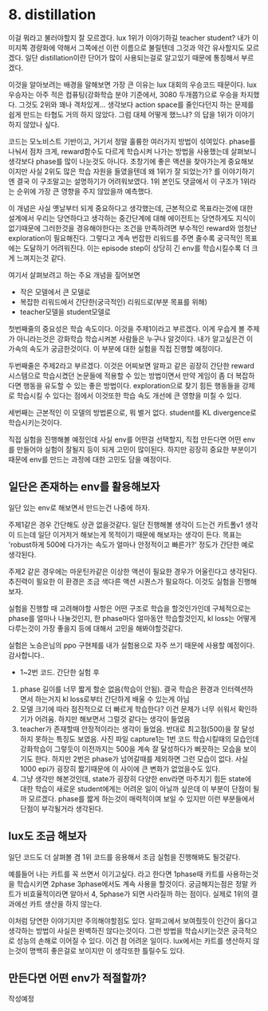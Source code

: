 # 8. distillation

이걸 뭐라고 불러야할지 잘 모르겠다. lux 1위가 이야기하길 teacher student? 내가 이미지쪽 경량화에 약해서 그쪽에선 이런 이름으로 불릴텐데 그것과 약간 유사할지도 모르겠다. 일단 distillation이란 단어가 많이 사용되는걸로 알고있기 때문에 통칭해서 부르겠다.

이것을 알아보려는 배경을 말해보면 가장 큰 이유는 lux 대회의 우승코드 때문이다. lux 우승자는 아주 적은 컴퓨팅(강화학습 분야 기준에서, 3080 두개쯤?)으로 우승을 차지했다. 그것도 2위와 꽤나 격차있게... 생각보다 action space를 줄인다던지 하는 문제를 쉽게 만드는 타협도 거의 하지 않았다. 그럼 대체 어떻게 했느냐? 의 답을 1위가 이야기하지 않았나 싶다. 

코드는 모노비스트 기반이고, 거기서 정말 훌륭한 여러가지 방법이 섞여있다. phase를 나눠서 점차 크게, reward함수도 다르게 학습시켜 나가는 방법을 사용했는데 살펴보니 생각보다 phase를 많이 나눈것도 아니다. 초창기에 좋은 액션을 찾아가는게 중요해보이지만 사실 2위도 많은 학습 자원을 들였을텐데 왜 1위가 잘 되었는가? 를 이야기하기엔 결국 이 구조말고는 설명하기가 어려워보였다. 1위 본인도 댓글에서 이 구조가 1위라는 순위에 가장 큰 영향을 주지 않았을까 예측했다.

이 개념은 사실 옛날부터 되게 중요하다고 생각했는데, 근본적으로 목표라는것에 대한 설계에서 우리는 당연하다고 생각하는 중간단계에 대해 에이전트는 당연하게도 지식이 없기때문에 그러한것을 경유해야한다는 조건을 만족하려면 부수적인 reward와 엄청난 exploration이 필요해진다. 그렇다고 계속 번잡한 리워드를 주면 줄수록 궁극적인 목표에는 도달하기 어려워진다. 이는 episode step이 상당히 긴 env를 학습시킬수록 더 크게 느껴지는것 같다.


여기서 살펴보려고 하는 주요 개념을 짚어보면
- 작은 모델에서 큰 모델로
- 복잡한 리워드에서 간단한(궁극적인) 리워드로(부분 목표를 위해)
- teacher모델을 student모델로

첫번째줄의 중요성은 학습 속도이다. 이것을 주제1이라고 부르겠다. 이게 우습게 볼 주제가 아니라는것은 강화학습 학습시켜본 사람들은 누구나 알것이다. 내가 알고싶은건 이 가속의 속도가 궁금한것이다. 이 부분에 대한 실험을 직접 진행할 예정이다.

두번째줄은 주제2라고 부르겠다. 이것은 어찌보면 알파고 같은 굉장히 간단한 reward 시스템으로 학습시켰던 논문들에 적용할 수 있는 방법이면서 만약 게임이 좀 더 복잡하다면 행동을 유도할 수 있는 좋은 방법이다. exploration으로 찾기 힘든 행동들을 강제로 학습시킬 수 있다는 점에서 이것또한 학습 속도 개선에 큰 영향을 미칠 수 있다.

세번째는 근본적인 이 모델의 방법론으로, 뭐 별거 없다. student를 KL divergence로 학습시키는것이다.

직접 실험을 진행해볼 예정인데 사실 env를 어떤걸 선택할지, 직접 만든다면 어떤 env를 만들어야 실험이 잘될지 등이 되게 고민이 많이된다. 하지만 굉장히 중요한 부분이기 때문에 env를 만드는 과정에 대한 고민도 담을 예정이다.

## 일단은 존재하는 env를 활용해보자

일단 있는 env로 해보면서 만드는건 나중에 하자.

주제1같은 경우 간단해도 상관 없을것같다. 일단 진행해볼 생각이 드는건 카트폴v1 생각이 드는데 일단 이거저거 해보는게 목적이기 때문에 해보자는 생각이 든다. 목표는 'robust하게 500에 다가가는 속도가 얼마나 안정적이고 빠른가?' 정도가 간단한 예로 생각된다.

주제2 같은 경우에는 마운틴카같은 이상한 액션이 필요한 경우가 어울린다고 생각된다. 추진력이 필요한 이 환경은 조금 색다른 액션 시퀀스가 필요하다. 이것도 실험을 진행해보자.

실험을 진행할 때 고려해야할 사항은 어떤 구조로 학습을 할것인가인데 구체적으로는 phase를 얼마나 나눌것인지, 한 phase마다 얼마동안 학습할것인지, kl loss는 어떻게 다루는것이 가장 좋을지 등에 대해서 고민을 해봐야할것같다. 

실험은 노승은님의 ppo 구현체를 내가 실험용으로 자주 쓰기 때문에 사용할 예정이다. 감사합니다..

- 1~2번 코드. 간단한 실험 후

1. phase 길이를 너무 짧게 할순 없음(학습이 안됨). 결국 학습은 환경과 인터렉션하면서 하는거지 kl loss로부터 간단하게 배울 수 있는게 아님
2. 모델 크기에 따라 점진적으로 더 빠르게 학습한다? 이건 문제가 너무 쉬워서 확인하기가 어려움. 하지만 해보면서 그럴것 같다는 생각이 들었음
3. teacher가 존재할때 안정적이라는 생각이 들었음. 반대로 최고점(500)을 잘 달성하지 못하는 특징도 보였음. 사진 파일 capture1는 1번 코드 학습시킬때의 모습인데 강화학습이 그렇듯이 이전까지는 500을 계속 잘 달성하다가 삐끗하는 모습을 보이기도 한다. 하지만 2번은 phase가 넘어갈때를 제외하면 그런 모습이 없다. 사실 1000 epi가 굉장히 짧기때문에 이 사이에 큰 변화가 없었을수도 있다.
4. 그냥 생각만 해본것인데, state가 굉장히 다양한 env라면 마주치기 힘든 state에 대한 학습이 새로운 student에게는 어려운 일이 아닐까 싶은데 이 부분이 단점이 될까 모르겠다. phase를 짧게 하는것이 매력적이여 보일 수 있지만 이런 부분들에서 단점이 부각될거라 생각된다.

## lux도 조금 해보자

일단 코드도 더 살펴볼 겸 1위 코드를 응용해서 조금 실험을 진행해봐도 될것같다.

예를들어 나는 카트를 꼭 쓰면서 이기고싶다. 라고 한다면 1phase때 카트를 사용하는것을 학습시키면 2phase 3phase에서도 계속 사용을 할것이다. 궁금해지는점은 정말 카트가 비효율적이라면 알아서 4, 5phase가 되면 사라질까 하는 점이다. 실제로 1위의 결과에선 카트 생산을 하지 않는다. 

이처럼 당연한 이야기지만 주의해야할점도 있다. 알파고에서 보여줬듯이 인간이 옳다고 생각하는 방법이 사실은 완벽하진 않다는것이다. 그런 방법을 학습시키는것은 궁극적으로 성능의 손해로 이어질 수 있다. 이건 참 어려운 일이다. lux에서는 카트를 생산하지 않는것이 명백히 좋은걸로 보이지만 이 생각또한 틀릴수도 있다.


## 만든다면 어떤 env가 적절할까?

작성예정